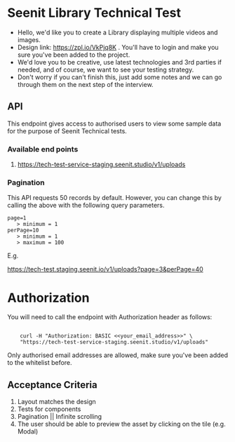 # Seenit Library Technical Test

- Hello, we'd like you to create a Library displaying multiple videos and images.
- Design link: https://zpl.io/VkPjq8K . You'll have to login and make you sure you've been added to the project.
- We'd love you to be creative, use latest technologies and 3rd parties if needed, and of course, we want to see your testing strategy.
- Don't worry if you can't finish this, just add some notes and we can go through them on the next step of the interview.

## API

This endpoint gives access to authorised users to view some sample data for the purpose of Seenit Technical tests.

### Available end points

1. https://tech-test-service-staging.seenit.studio/v1/uploads

### Pagination

This API requests 50 records by default. However, you can change this by calling the above with the following query parameters.

```
page=1
   > minimum = 1
perPage=10
   > minimum = 1
   > maximum = 100
```

E.g.

https://tech-test.staging.seenit.io/v1/uploads?page=3&perPage=40

# Authorization

You will need to call the endpoint with Authorization header as follows:

```

    curl -H "Authorization: BASIC <<your_email_address>>" \
    "https://tech-test-service-staging.seenit.studio/v1/uploads"

```

Only authorised email addresses are allowed, make sure you've been added to the whitelist before.

## Acceptance Criteria

1. Layout matches the design
2. Tests for components
3. Pagination || Infinite scrolling
4. The user should be able to preview the asset by clicking on the tile (e.g. Modal)


